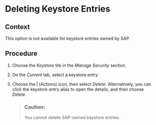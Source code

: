<!-- loioa483eef949b142ee941bc1036ca31b32 -->

<link rel="stylesheet" type="text/css" href="../css/sap-icons.css"/>

# Deleting Keystore Entries



## Context

This option is not available for keystore entries owned by SAP.



## Procedure

1.  Choose the *Keystore* tile in the *Manage Security* section.

2.  On the *Current* tab, select a keystore entry.

3.  Choose the <span class="SAP-icons-V5"></span> \(Actions\) icon, then select *Delete*. Alternatively, you can click the keystore entry alias to open the details, and then choose *Delete*.

    > ### Caution:  
    > You cannot delete SAP-owned keystore entries.


